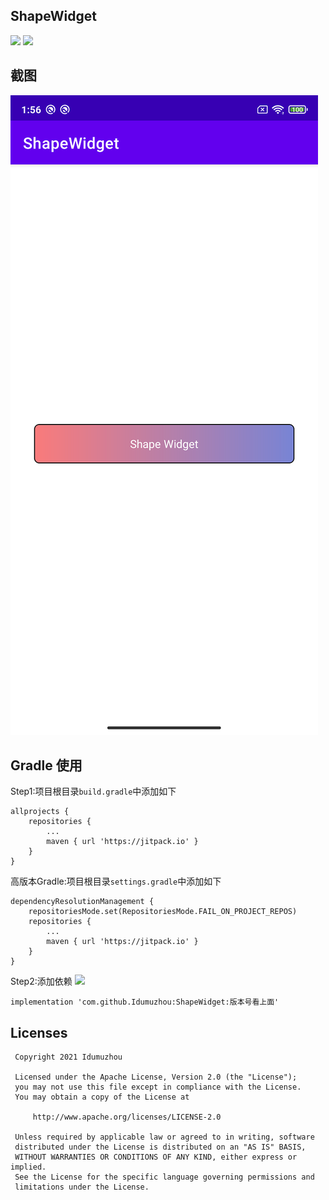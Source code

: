 ## ShapeWidget
 ![](https://img.shields.io/badge/platform-android-blue.svg) 
 ![](https://img.shields.io/badge/author-Idumuzhou-brightgreen.svg)

## 截图
![](screenshot/device-2021-06-28-135659.png)

## Gradle 使用

Step1:项目根目录`build.gradle`中添加如下
```
allprojects {
    repositories {
        ...
        maven { url 'https://jitpack.io' }
    }
}
```

高版本Gradle:项目根目录`settings.gradle`中添加如下
```
dependencyResolutionManagement {
    repositoriesMode.set(RepositoriesMode.FAIL_ON_PROJECT_REPOS)
    repositories {
        ...
        maven { url 'https://jitpack.io' }
    }
}
```

Step2:添加依赖 [![](https://jitpack.io/v/Idumuzhou/ShapeWidget.svg)](https://jitpack.io/#Idumuzhou/ShapeWidget)
```
implementation 'com.github.Idumuzhou:ShapeWidget:版本号看上面'
```


## Licenses

```
 Copyright 2021 Idumuzhou

 Licensed under the Apache License, Version 2.0 (the "License");
 you may not use this file except in compliance with the License.
 You may obtain a copy of the License at

     http://www.apache.org/licenses/LICENSE-2.0

 Unless required by applicable law or agreed to in writing, software
 distributed under the License is distributed on an "AS IS" BASIS,
 WITHOUT WARRANTIES OR CONDITIONS OF ANY KIND, either express or implied.
 See the License for the specific language governing permissions and
 limitations under the License.
```
